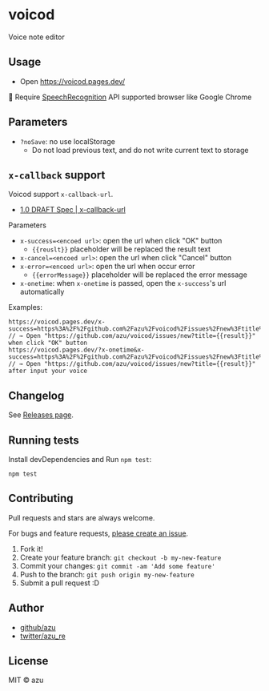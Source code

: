 # voicod

Voice note editor

## Usage

- Open <https://voicod.pages.dev/>

:memo: Require [SpeechRecognition](https://developer.mozilla.org/docs/Web/API/SpeechRecognition/SpeechRecognition) API supported browser like Google Chrome

## Parameters

- `?noSave`: no use localStorage
  - Do not load previous text, and do not write current text to storage

## `x-callback` support

Voicod support `x-callback-url`.

- [1.0 DRAFT Spec | x-callback-url](http://x-callback-url.com/specifications/)

Parameters

- `x-success=<encoed url>`: open the url when click "OK" button
  - `{{reuslt}}` placeholder will be replaced the result text
- `x-cancel=<encoed url>`: open the url when click "Cancel" button
- `x-error=<encoed url>`: open the url when occur error
  - `{{errorMessage}}` placeholder will be replaced the error message
- `x-onetime`: when `x-onetime` is passed, open the `x-success`'s url automatically

Examples:

```
https://voicod.pages.dev/x-success=https%3A%2F%2Fgithub.com%2Fazu%2Fvoicod%2Fissues%2Fnew%3Ftitle%3D%7B%7Bresult%7D%7D
// → Open "https://github.com/azu/voicod/issues/new?title={{result}}" when click "OK" button
https://voicod.pages.dev/?x-onetime&x-success=https%3A%2F%2Fgithub.com%2Fazu%2Fvoicod%2Fissues%2Fnew%3Ftitle%3D%7B%7Bresult%7D%7D
// → Open "https://github.com/azu/voicod/issues/new?title={{result}}" after input your voice
```


## Changelog

See [Releases page](https://github.com/azu/voicod/releases).

## Running tests

Install devDependencies and Run `npm test`:

    npm test

## Contributing

Pull requests and stars are always welcome.

For bugs and feature requests, [please create an issue](https://github.com/azu/voicod/issues).

1. Fork it!
2. Create your feature branch: `git checkout -b my-new-feature`
3. Commit your changes: `git commit -am 'Add some feature'`
4. Push to the branch: `git push origin my-new-feature`
5. Submit a pull request :D

## Author

- [github/azu](https://github.com/azu)
- [twitter/azu_re](https://twitter.com/azu_re)

## License

MIT © azu
